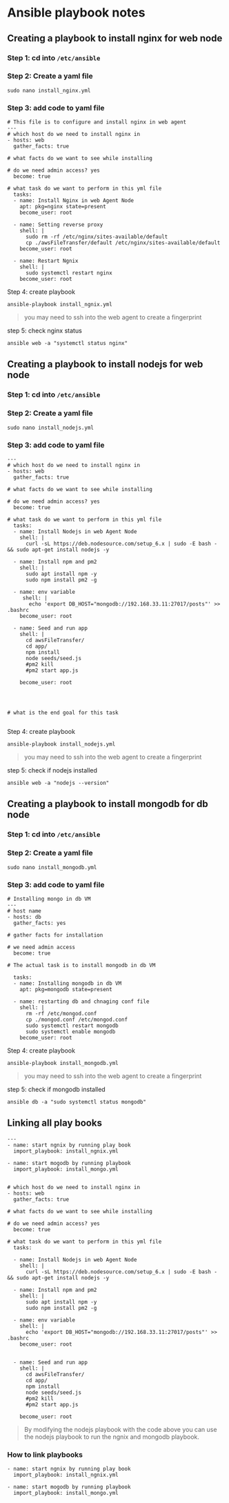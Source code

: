 # Ansible  playbook notes

## Creating a playbook to install nginx for web node

### Step 1: cd into `/etc/ansible`

### Step 2: Create a yaml file 

`sudo nano install_nginx.yml`

### Step 3: add code to yaml file

```
# This file is to configure and install nginx in web agent
---
# which host do we need to install nginx in
- hosts: web
  gather_facts: true

# what facts do we want to see while installing

# do we need admin access? yes
  become: true

# what task do we want to perform in this yml file
  tasks:
  - name: Install Nginx in web Agent Node
    apt: pkg=nginx state=present
    become_user: root

  - name: Setting reverse proxy
    shell: |
      sudo rm -rf /etc/nginx/sites-available/default
      cp ./awsFileTransfer/default /etc/nginx/sites-available/default
    become_user: root

  - name: Restart Ngnix
    shell: |
      sudo systemctl restart nginx
    become_user: root

```

Step 4: create playbook

`ansible-playbook install_ngnix.yml`

> you may need to ssh into the web agent to create a fingerprint

step 5: check nginx status

`ansible web -a "systemctl status nginx"`


## Creating a playbook to install nodejs for web node

### Step 1: cd into `/etc/ansible`

### Step 2: Create a yaml file 

`sudo nano install_nodejs.yml`

### Step 3: add code to yaml file

```
---
# which host do we need to install nginx in
- hosts: web
  gather_facts: true

# what facts do we want to see while installing

# do we need admin access? yes
  become: true

# what task do we want to perform in this yml file
  tasks:
  - name: Install Nodejs in web Agent Node
    shell: |
      curl -sL https://deb.nodesource.com/setup_6.x | sudo -E bash - && sudo apt-get install nodejs -y

  - name: Install npm and pm2
    shell: |
      sudo apt install npm -y
      sudo npm install pm2 -g
      
  - name: env variable
     shell: |
       echo 'export DB_HOST="mongodb://192.168.33.11:27017/posts"' >> .bashrc
    become_user: root
    
  - name: Seed and run app
    shell: |
      cd awsFileTransfer/
      cd app/
      npm install
      node seeds/seed.js
      #pm2 kill
      #pm2 start app.js

    become_user: root

  


# what is the end goal for this task


```

Step 4: create playbook

`ansible-playbook install_nodejs.yml`

> you may need to ssh into the web agent to create a fingerprint

step 5: check if nodejs installed

`ansible web -a "nodejs --version"`


## Creating a playbook to install mongodb for db node

### Step 1: cd into `/etc/ansible`

### Step 2: Create a yaml file 

`sudo nano install_mongodb.yml`

### Step 3: add code to yaml file

```
# Installing mongo in db VM
---
# host name
- hosts: db
  gather_facts: yes

# gather facts for installation

# we need admin access
  become: true

# The actual task is to install mongodb in db VM

  tasks:
  - name: Installing mongodb in db VM
    apt: pkg=mongodb state=present

  - name: restarting db and chnaging conf file
    shell: |
      rm -rf /etc/mongod.conf
      cp ./mongod.conf /etc/mongod.conf
      sudo systemctl restart mongodb
      sudo systemctl enable mongodb
    become_user: root

```

Step 4: create playbook

`ansible-playbook install_mongodb.yml`

> you may need to ssh into the web agent to create a fingerprint

step 5: check if mongodb installed

`ansible db -a "sudo systemctl status mongodb"`

## Linking all play books

```
---
- name: start ngnix by running play book
  import_playbook: install_ngnix.yml

- name: start mogodb by running playbook
  import_playbook: install_mongo.yml


# which host do we need to install nginx in
- hosts: web
  gather_facts: true

# what facts do we want to see while installing

# do we need admin access? yes
  become: true

# what task do we want to perform in this yml file
  tasks:

  - name: Install Nodejs in web Agent Node
    shell: |
      curl -sL https://deb.nodesource.com/setup_6.x | sudo -E bash - && sudo apt-get install nodejs -y

  - name: Install npm and pm2
    shell: |
      sudo apt install npm -y
      sudo npm install pm2 -g

  - name: env variable
    shell: |
      echo 'export DB_HOST="mongodb://192.168.33.11:27017/posts"' >> .bashrc
    become_user: root


  - name: Seed and run app
    shell: |
      cd awsFileTransfer/
      cd app/
      npm install
      node seeds/seed.js
      #pm2 kill
      #pm2 start app.js

    become_user: root

```
> By modifying the nodejs playbook with the code above you can use the nodejs playbook to run the ngnix and mongodb playbook.

### How to link playbooks

```
- name: start ngnix by running play book
  import_playbook: install_ngnix.yml

- name: start mogodb by running playbook
  import_playbook: install_mongo.yml
```


